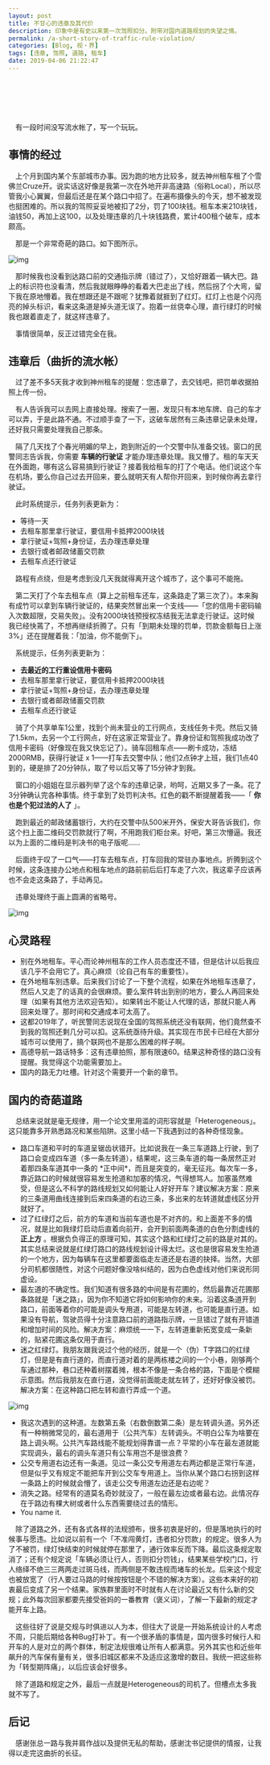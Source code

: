 ```yaml
---
layout: post
title: 不甘心的违章及其代价
description: 印象中是有史以来第一次驾照扣分。附带对国内道路规划的失望之情。
permalink: /a-short-story-of-traffic-rule-violation/
categories: [Blog, 视・界]
tags: [违章, 驾照, 道路, 租车]
date: 2019-04-06 21:22:47 
---
```


# 　

　有一段时间没写流水帐了，写一个玩玩。

## 事情的经过

　上个月到国内某个东部城市办事。因为跑的地方比较多，就去神州租车租了个雪佛兰Cruze开。说实话这好像是我第一次在外地开非高速路（俗称Local），所以尽管我小心翼翼，但最后还是在某个路口中招了。在遍布摄像头的今天，想不被发现也挺困难的。所以我的驾照妥妥地被扣了2分，罚了100块钱。租车本来210块钱，油钱50，再加上这100，以及处理违章的几十块钱路费，累计400租个破车，成本颇高。

　那是一个非常奇葩的路口。如下图所示。

![img]({{site.img-hosting}}/Pic4Post/a-short-story-of-traffic-rule-violation/paths-at-crossing.png "Path at Crossing")

　那时候我也没看到达路口前的交通指示牌（错过了），又恰好跟着一辆大巴。路上的标识符也没看清，然后我就眼睁睁的看着大巴走出了线，然后拐了个大弯，留下我在原地懵着。我在想跟还是不跟呢？犹豫着就捱到了红灯。红灯上也是个闪亮亮的掉头标识，看来这条道是掉头道无误了。抱着一丝侥幸心理，直行绿灯的时候我也跟着直走了，就这样违章了。

　事情很简单，反正过错完全在我。

## 违章后（曲折的流水帐）

　过了差不多5天我才收到神州租车的提醒：您违章了，去交钱吧，把罚单收据拍照上传一份。

　有人告诉我可以去网上直接处理。搜索了一圈，发现只有本地车牌、自己的车才可以弄，于是此路不通。不过顺手查了一下，这破车居然有三条违章记录未处理，还好我只需要处理我自己那条。

　隔了几天找了个春光明媚的早上，跑到附近的一个交警中队准备交钱。窗口的民警同志告诉我，你需要 **车辆的行驶证** 才能办理违章处理。我又懵了。租的车天天在外面跑，哪有这么容易搞到行驶证？接着我给租车的打了个电话。他们说这个车在机场，要么你自己过去开回来，要么就明天有人帮你开回来，到时候你再去拿行驶证。

　此时系统提示，任务列表更新为：

-   等待一天
-   去租车那里拿行驶证，要信用卡抵押2000块钱
-   拿行驶证+驾照+身份证，去办理违章处理
-   去银行或者邮政储蓄交罚款
-   去租车点还行驶证

　路程有点绕，但是考虑到没几天我就得离开这个城市了，这个事可不能拖。

　第二天打了个车去租车点（算上之前租车还车，这条路走了第三次了）。本来胸有成竹可以拿到车辆行驶证的，结果突然冒出来一个支线——「您的信用卡密码输入次数超限，交易失败」。没有2000块钱预授权冻结我无法拿走行驶证。这时候我已经快蔫了，不想再继续折腾了。只有「到期未处理的罚单，罚款金额每日上涨3%」还在提醒着我：「加油，你不能倒下」。

　系统提示，任务列表更新为：

-   **去最近的工行重设信用卡密码**
-   去租车那里拿行驶证，要信用卡抵押2000块钱
-   拿行驶证+驾照+身份证，去办理违章处理
-   去银行或者邮政储蓄交罚款
-   去租车点还行驶证

　骑了个共享单车1公里，找到个尚未营业的工行网点，支线任务卡壳。然后又骑了1.5km，去另一个工行网点，好在这家正常营业了。靠身份证和驾照我成功改了信用卡密码（好像现在我又快忘记了）。骑车回租车点——刷卡成功，冻结2000RMB，获得行驶证 x 1——打车去交警中队；他们2点钟才上班，我们1点40到的，硬是排了20分钟队，取了号以后又等了15分钟才到我。

　窗口的小姐姐在显示器列举了这个车的违章记录，哟呵，近期又多了一条。花了3分钟确认完各种事情。终于拿到了处罚判决书。红色的戳不断提醒着我——「 **你也是个犯过法的人了** 」。

　跑到最近的邮政储蓄银行，大约在交警中队500米开外，保安大哥告诉我们，你这个扫上面二维码交罚款就行了啊，不用跑我们柜台来。好吧，第三次懵逼。我还以为上面的二维码是判决书的电子版呢……

　后面终于叹了一口气——打车去租车点，打车回我的常驻办事地点。折腾到这个时候，这条连接办公地点和租车地点的路前前后后打车走了六次，我这辈子应该再也不会走这条路了，手动再见。

　违章处理终于画上圆满的省略号。

![img]({{site.img-hosting}}/Pic4Post/a-short-story-of-traffic-rule-violation/judgement-x.jpg "Judgement")

## 心灵路程

-   别在外地租车。平心而论神州租车的工作人员态度还不错，但是估计以后我应该几乎不会用它了。真心麻烦（论自己有车的重要性）。
-   在外地租车别违章。后来我们讨论了一下整个流程，如果在外地租车违章了，然后人又走了的话真的会很麻烦。要么案件转出到别的地方，要么人再回来处理（如果有其他方法欢迎告知）。如果转出不能让人代理的话，那就只能人再回来处理了。那时间和交通成本可太高了。
-   这都2019年了，听民警同志说现在全国的驾照系统还没有联网，他们竟然查不到我的驾照还剩几分可以扣。这系统亟待升级。其实现在市民卡已经在大部分城市可以使用了，搞个联网也不是那么困难的样子啊。
-   高德导航一路话特多：这有违章拍照，那有限速60。结果这种奇怪的路口没有提醒。我觉得这个功能需要加上。
-   国内的路无力吐槽。针对这个需要开一个新的章节。

## 国内的奇葩道路

　总结来说就是毫无规律，用一个论文里用滥的词形容就是「Heterogeneous」。这只能靠多开熟悉路况和某些陷阱。这里小结一下我遇到过的各种奇怪现象。

-   路口车道和平时的车道呈锯齿状错开。比如说我在一条三车道路上行驶，到了路口会变成四车道（多一条左转道），结果呢，这三条车道的每一条居然正对着那四条车道其中一条的 \*正中间\*，而且是突变的，毫无征兆。每次车一多，靠近路口的时候就很容易发生抢道和加塞的情况，气得想骂人。加塞虽然难受，但是这么不科学的路线规划又如何能让人好好开车？建议解决方案：原来的三条道用曲线连接到后来四条道的右边三条，多出来的左转道就虚线区分开就好了。
-   过了红绿灯之后，前方的车道和当前车道也是不对齐的。和上面差不多的情况，就是比如我绿灯启动后直着向前开，会开到前面两条道的白色分割虚线的 **正上方** 。根据负负得正的原理可知，其实这个路和红绿灯之前的路是对其的。其实总结来说就是红绿灯路口的路线规划设计得太烂。这也是很容易发生抢道的一个地方，因为每辆车在这里都要面临走左道还是右道的抉择。当然，大部分司机都很随性，对这个问题好像没啥纠结的，因为白色虚线对他们来说形同虚设。
-   最左道的不确定性。我们知道有很多路的中间是有花圃的，然后最靠近花圃那条路就是「迷之路」，因为你不知道它将如何影响你的未来。沿着这条道开到路口，前面等着你的可能是调头专用道，可能是左转道，也可能是直行道。如果没有导航，驾驶员得十分注意路口前的道路指示牌，一旦错过了就有开错道和增加时间的风险。解决方案：麻烦统一一下，左转道重新拓宽变成一条新的，贴紧花圃这条仅用于直行。
-   迷之红绿灯。我朋友跟我说过个他的经历，就是一个（伪）T字路口的红绿灯，但是是有直行道的，而直行道对着的是两栋楼之间的一个小巷，刚够两个车通过那种，巷口还种着树摆着摊，根本不像是一条合格的路，下面是个模糊示意图。然后我朋友在直行道，没觉得前面能走就左转了，还好好像没被罚。解决方案：在这种路口把左转和直行弄成一个道。

![img]({{site.img-hosting}}/Pic4Post/a-short-story-of-traffic-rule-violation/path-myth.jpg "Strange crossing")

-   我这次遇到的这种道。左数第五条（右数倒数第二条）是左转调头道。另外还有一种稍微常见的，最右道用于（公共汽车）左转调头。不明白公车为啥要在路上调头啊。公共汽车路线能不能规划得靠谱一点？平常的小车在最左道就能实现调头，最右的调头车道只有公车用岂不是很浪费？
-   公交专用道右边还有一条道。见过一条公交专用道左右两边都是正常行车道，但是似乎又有规定不能把车开到公交车专用道上。当你从某个路口右拐到这样一条路上的时候就会懵了，该走公交专用道左边还是右边呢？
-   消失之路。经常有的道莫名奇妙就没了，一般在最左边或者最右边。此情况存在于路边有棵大树或者什么东西需要绕过去的情形。
-   You name it.

　除了道路之外，还有各式各样的法规颁布，很多初衷是好的，但是落地执行的时候事与愿违。比如说以前有一个「不准闯黄灯，违者扣分罚款」的规定。很多人为了不被罚，绿灯快结束的时候就停在那里了，通行效率反而下降。最后这条规定取消了；还有个规定说「车辆必须让行人，否则扣分罚钱」，结果某些学校门口，行人络绎不绝三三两两走过斑马线，而两侧是不敢违规而堵车的长龙。后来这个规定也被放宽了（行人要过马路的时候按按钮是个不错的解决方案）。这些本来好的初衷最后变成了另一个结果。家族群里面时不时就有人在讨论最近又有什么新的交规；此外每次回家都要先接受爸妈的一番教育（褒义词），了解一下最新的规定才能开车上路。

　这些往好了说是交规与时俱进以人为本，但往大了说是一开始系统设计的人考虑不周，只能后期给各种Bug打补丁。有一个很矛盾的事情是，国内很多时候行人和开车的人是对立的两个群体，制定法规很难让所有人都满意。另外其实也和近些年飙升的汽车保有量有关，很多旧城区都来不及适应这激增的数目。我统一把这些称为「转型期阵痛」，以后应该会好很多。

　除了道路和规定之外，最后一点就是Heterogeneous的司机了。但槽点太多我就不写了。

## 后记

　感谢张总一路与我并肩作战以及提供无私的帮助，感谢沈书记提供的情报，让我得以走完这曲折的长征。
